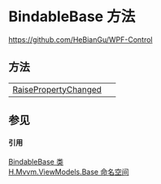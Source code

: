 # BindableBase 方法
https://github.com/HeBianGu/WPF-Control



## 方法
<table>
<tr>
<td><a href="a8f427ea-ac92-e56e-c7b8-b2cdeef36028">RaisePropertyChanged</a></td>
<td> </td></tr>
</table>

## 参见


#### 引用
<a href="360d8001-5c49-3ab8-4aca-1d47bb7fdebe">BindableBase 类</a>  
<a href="1a39445a-2086-c1ca-7c41-28cbba243517">H.Mvvm.ViewModels.Base 命名空间</a>  
